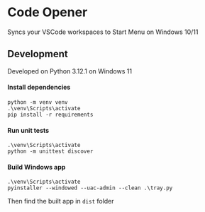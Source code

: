 # Code Opener
Syncs your VSCode workspaces to Start Menu on Windows 10/11

## Development
Developed on Python 3.12.1 on Windows 11

#### Install dependencies
```
python -m venv venv
.\venv\Scripts\activate
pip install -r requirements
```

#### Run unit tests
```
.\venv\Scripts\activate
python -m unittest discover
```

#### Build Windows app
```
.\venv\Scripts\activate
pyinstaller --windowed --uac-admin --clean .\tray.py
```

Then find the built app in `dist` folder
